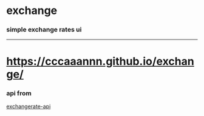 # exchange
### simple exchange rates ui
---

# https://cccaaannn.github.io/exchange/


### api from

[exchangerate-api](https://app.exchangerate-api.com)





